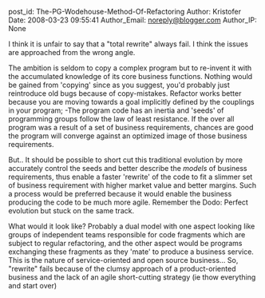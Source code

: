 post_id: The-PG-Wodehouse-Method-Of-Refactoring
Author: Kristofer
Date: 2008-03-23 09:55:41
Author_Email: noreply@blogger.com
Author_IP: None

I think it is unfair to say that a "total rewrite" always fail. I think the
issues are approached from the wrong angle.

The ambition is seldom to copy a complex program but to re-invent it with the
accumulated knowledge of its core business functions. Nothing would be gained
from 'copying' since as you suggest, you'd probably just reintroduce old bugs
because of copy-mistakes. Refactor works better because you are moving towards
a goal implicitly defined by the couplings in your program; -The program code
has an inertia and 'seeds' of programming groups follow the law of least
resistance. If the over all program was a result of a set of business
requirements, chances are good the program will converge against an optimized
image of those business requirements.

But.. It should be possible to short cut this traditional evolution by more
accurately control the seeds and better describe the _models_ of business
requirements, thus enable a faster 'rewrite' of the code to fit a slimmer set
of business requirement with higher market value and better margins. Such a
process would be preferred because it would enable the business producing the
code to be much more agile. Remember the Dodo: Perfect evolution but stuck on
the same track.

What would it look like? Probably a dual model with one aspect looking like
groups of independent teams responsible for code fragments which are subject
to regular refactoring, and the other aspect would be programs exchanging
these fragments as they 'mate' to produce a business service. This is the
nature of service-oriented and open source business... So, "rewrite" fails
because of the clumsy approach of a product-oriented business and the lack of
an agile short-cutting strategy (ie thow everything and start over)
